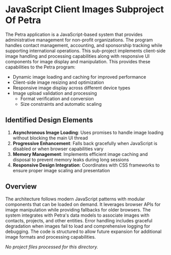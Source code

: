 # JavaScript Client Images Subproject Of Petra

The Petra application is a JavaScript-based system that provides administrative management for non-profit organizations. The program handles contact management, accounting, and sponsorship tracking while supporting international operations. This sub-project implements client-side image handling and processing capabilities along with responsive UI components for image display and manipulation. This provides these capabilities to the Petra program:

- Dynamic image loading and caching for improved performance
- Client-side image resizing and optimization
- Responsive image display across different device types
- Image upload validation and processing
  - Format verification and conversion
  - Size constraints and automatic scaling

## Identified Design Elements

1. **Asynchronous Image Loading**: Uses promises to handle image loading without blocking the main UI thread
2. **Progressive Enhancement**: Falls back gracefully when JavaScript is disabled or when browser capabilities vary
3. **Memory Management**: Implements efficient image caching and disposal to prevent memory leaks during long sessions
4. **Responsive Design Integration**: Coordinates with CSS frameworks to ensure proper image scaling and presentation

## Overview
The architecture follows modern JavaScript patterns with modular components that can be loaded on demand. It leverages browser APIs for image manipulation while providing fallbacks for older browsers. The system integrates with Petra's data models to associate images with contacts, projects, and other entities. Error handling includes graceful degradation when images fail to load and comprehensive logging for debugging. The code is structured to allow future expansion for additional image formats and processing capabilities.

*No project files processed for this directory.*

[Generated by the Sage AI expert workbench: 2025-03-30 02:22:57  https://sage-tech.ai/workbench]: #